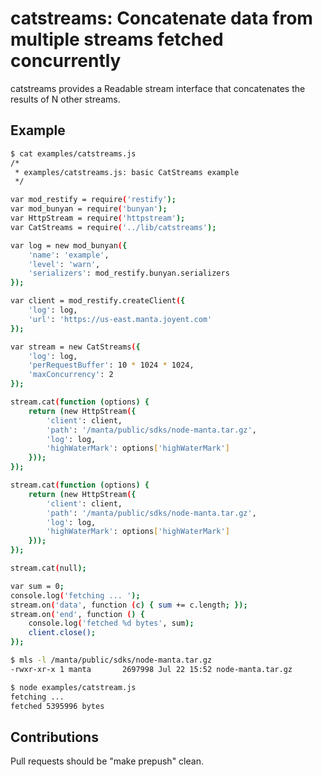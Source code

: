 # catstreams: Concatenate data from multiple streams fetched concurrently

catstreams provides a Readable stream interface that concatenates the results of
N other streams.


## Example

```bash
$ cat examples/catstreams.js
/*
 * examples/catstreams.js: basic CatStreams example
 */

var mod_restify = require('restify');
var mod_bunyan = require('bunyan');
var HttpStream = require('httpstream');
var CatStreams = require('../lib/catstreams');

var log = new mod_bunyan({
    'name': 'example',
    'level': 'warn',
    'serializers': mod_restify.bunyan.serializers
});

var client = mod_restify.createClient({
    'log': log,
    'url': 'https://us-east.manta.joyent.com'
});

var stream = new CatStreams({
    'log': log,
    'perRequestBuffer': 10 * 1024 * 1024,
    'maxConcurrency': 2
});

stream.cat(function (options) {
	return (new HttpStream({
	    'client': client,
	    'path': '/manta/public/sdks/node-manta.tar.gz',
	    'log': log,
	    'highWaterMark': options['highWaterMark']
	}));
});

stream.cat(function (options) {
	return (new HttpStream({
	    'client': client,
	    'path': '/manta/public/sdks/node-manta.tar.gz',
	    'log': log,
	    'highWaterMark': options['highWaterMark']
	}));
});

stream.cat(null);

var sum = 0;
console.log('fetching ... ');
stream.on('data', function (c) { sum += c.length; });
stream.on('end', function () {
	console.log('fetched %d bytes', sum);
	client.close();
});

$ mls -l /manta/public/sdks/node-manta.tar.gz
-rwxr-xr-x 1 manta       2697998 Jul 22 15:52 node-manta.tar.gz

$ node examples/catstream.js
fetching ...
fetched 5395996 bytes
```


## Contributions

Pull requests should be "make prepush" clean.
